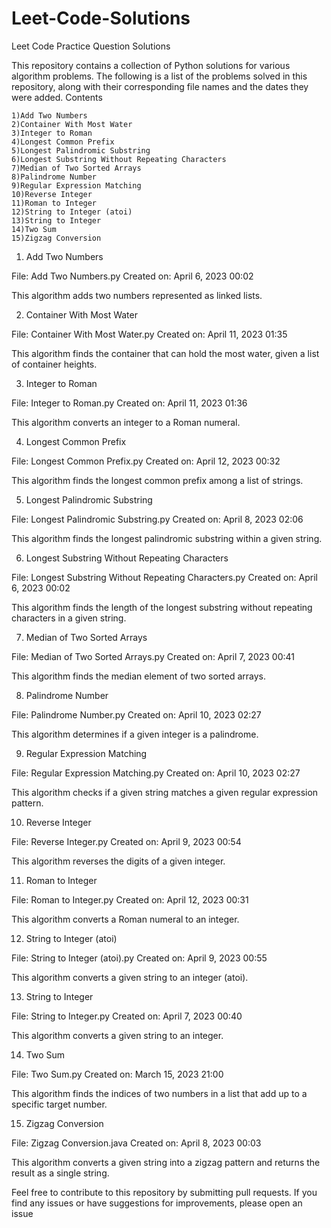 # Leet-Code-Solutions
Leet Code Practice Question Solutions

This repository contains a collection of Python solutions for various algorithm problems. The following is a list of the problems solved in this repository, along with their corresponding file names and the dates they were added.
Contents

    1)Add Two Numbers
    2)Container With Most Water
    3)Integer to Roman
    4)Longest Common Prefix
    5)Longest Palindromic Substring
    6)Longest Substring Without Repeating Characters
    7)Median of Two Sorted Arrays
    8)Palindrome Number
    9)Regular Expression Matching
    10)Reverse Integer
    11)Roman to Integer
    12)String to Integer (atoi)
    13)String to Integer
    14)Two Sum
    15)Zigzag Conversion

1. Add Two Numbers

File: Add Two Numbers.py
Created on: April 6, 2023 00:02

This algorithm adds two numbers represented as linked lists.

2. Container With Most Water

File: Container With Most Water.py
Created on: April 11, 2023 01:35

This algorithm finds the container that can hold the most water, given a list of container heights.

3. Integer to Roman

File: Integer to Roman.py
Created on: April 11, 2023 01:36

This algorithm converts an integer to a Roman numeral.

4. Longest Common Prefix

File: Longest Common Prefix.py
Created on: April 12, 2023 00:32

This algorithm finds the longest common prefix among a list of strings.

5. Longest Palindromic Substring

File: Longest Palindromic Substring.py
Created on: April 8, 2023 02:06

This algorithm finds the longest palindromic substring within a given string.

6. Longest Substring Without Repeating Characters

File: Longest Substring Without Repeating Characters.py
Created on: April 6, 2023 00:02

This algorithm finds the length of the longest substring without repeating characters in a given string.

7. Median of Two Sorted Arrays

File: Median of Two Sorted Arrays.py
Created on: April 7, 2023 00:41

This algorithm finds the median element of two sorted arrays.

8. Palindrome Number

File: Palindrome Number.py
Created on: April 10, 2023 02:27

This algorithm determines if a given integer is a palindrome.

9. Regular Expression Matching

File: Regular Expression Matching.py
Created on: April 10, 2023 02:27

This algorithm checks if a given string matches a given regular expression pattern.

10. Reverse Integer

File: Reverse Integer.py
Created on: April 9, 2023 00:54

This algorithm reverses the digits of a given integer.

11. Roman to Integer

File: Roman to Integer.py
Created on: April 12, 2023 00:31

This algorithm converts a Roman numeral to an integer.

12. String to Integer (atoi)

File: String to Integer (atoi).py
Created on: April 9, 2023 00:55

This algorithm converts a given string to an integer (atoi).

13. String to Integer

File: String to Integer.py
Created on: April 7, 2023 00:40

This algorithm converts a given string to an integer.

14. Two Sum

File: Two Sum.py
Created on: March 15, 2023 21:00

This algorithm finds the indices of two numbers in a list that add up to a specific target number.

15. Zigzag Conversion

File: Zigzag Conversion.java
Created on: April 8, 2023 00:03

This algorithm converts a given string into a zigzag pattern and returns the result as a single string.

Feel free to contribute to this repository by submitting pull requests. If you find any issues or have suggestions for improvements, please open an issue
